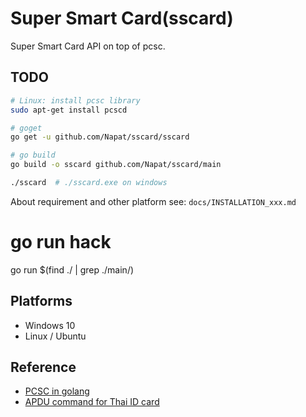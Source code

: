 # Super Smart Card(sscard)

Super Smart Card API on top of pcsc.

## TODO

``` bash
# Linux: install pcsc library
sudo apt-get install pcscd

# goget
go get -u github.com/Napat/sscard/sscard

# go build
go build -o sscard github.com/Napat/sscard/main

./sscard  # ./sscard.exe on windows
```

About requirement and other platform see: `docs/INSTALLATION_xxx.md`

# go run hack
go run $(find ./ | grep ./main/)

## Platforms

- Windows 10
- Linux / Ubuntu

## Reference

- [PCSC in golang](https://ludovicrousseau.blogspot.fr/2016/09/pcsc-sample-in-go.html)
- [APDU command for Thai ID card](https://github.com/Napat/ThaiNationalIDCard/blob/master/APDU.md)
